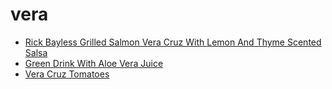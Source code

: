 # vera

 * [Rick Bayless Grilled Salmon Vera Cruz With Lemon And Thyme Scented Salsa](../../index/r/rick-bayless-grilled-salmon-vera-cruz-with-lemon-and-thyme-scented-salsa-106865.json)
 * [Green Drink With Aloe Vera Juice](../../index/g/green-drink-with-aloe-vera-juice.json)
 * [Vera Cruz Tomatoes](../../index/v/vera-cruz-tomatoes.json)

